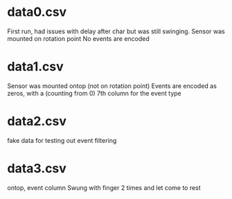 # data0.csv
First run, had issues with delay after char but was still swinging.
Sensor was mounted on rotation point
No events are encoded

# data1.csv
Sensor was mounted ontop (not on rotation point)
Events are encoded as zeros, with a (counting from 0) 7th column for the event type

# data2.csv
fake data for testing out event filtering


# data3.csv
ontop, event column
Swung with finger 2 times and let come to rest
